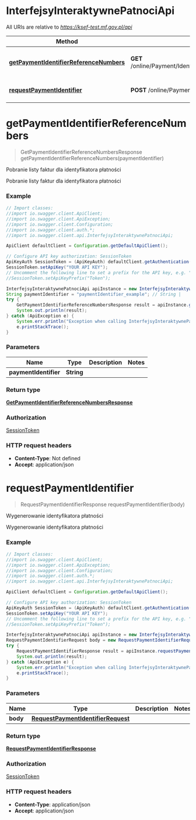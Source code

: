 # InterfejsyInteraktywnePatnociApi

All URIs are relative to *https://ksef-test.mf.gov.pl/api*

Method | HTTP request | Description
------------- | ------------- | -------------
[**getPaymentIdentifierReferenceNumbers**](InterfejsyInteraktywnePatnociApi.md#getPaymentIdentifierReferenceNumbers) | **GET** /online/Payment/Identifier/GetReferenceNumbers/{PaymentIdentifier} | Pobranie listy faktur dla identyfikatora płatności
[**requestPaymentIdentifier**](InterfejsyInteraktywnePatnociApi.md#requestPaymentIdentifier) | **POST** /online/Payment/Identifier/Request | Wygenerowanie identyfikatora płatności

<a name="getPaymentIdentifierReferenceNumbers"></a>
# **getPaymentIdentifierReferenceNumbers**
> GetPaymentIdentifierReferenceNumbersResponse getPaymentIdentifierReferenceNumbers(paymentIdentifier)

Pobranie listy faktur dla identyfikatora płatności

Pobranie listy faktur dla identyfikatora płatności

### Example
```java
// Import classes:
//import io.swagger.client.ApiClient;
//import io.swagger.client.ApiException;
//import io.swagger.client.Configuration;
//import io.swagger.client.auth.*;
//import io.swagger.client.api.InterfejsyInteraktywnePatnociApi;

ApiClient defaultClient = Configuration.getDefaultApiClient();

// Configure API key authorization: SessionToken
ApiKeyAuth SessionToken = (ApiKeyAuth) defaultClient.getAuthentication("SessionToken");
SessionToken.setApiKey("YOUR API KEY");
// Uncomment the following line to set a prefix for the API key, e.g. "Token" (defaults to null)
//SessionToken.setApiKeyPrefix("Token");

InterfejsyInteraktywnePatnociApi apiInstance = new InterfejsyInteraktywnePatnociApi();
String paymentIdentifier = "paymentIdentifier_example"; // String | 
try {
    GetPaymentIdentifierReferenceNumbersResponse result = apiInstance.getPaymentIdentifierReferenceNumbers(paymentIdentifier);
    System.out.println(result);
} catch (ApiException e) {
    System.err.println("Exception when calling InterfejsyInteraktywnePatnociApi#getPaymentIdentifierReferenceNumbers");
    e.printStackTrace();
}
```

### Parameters

Name | Type | Description  | Notes
------------- | ------------- | ------------- | -------------
 **paymentIdentifier** | **String**|  |

### Return type

[**GetPaymentIdentifierReferenceNumbersResponse**](GetPaymentIdentifierReferenceNumbersResponse.md)

### Authorization

[SessionToken](../README.md#SessionToken)

### HTTP request headers

 - **Content-Type**: Not defined
 - **Accept**: application/json

<a name="requestPaymentIdentifier"></a>
# **requestPaymentIdentifier**
> RequestPaymentIdentifierResponse requestPaymentIdentifier(body)

Wygenerowanie identyfikatora płatności

Wygenerowanie identyfikatora płatności

### Example
```java
// Import classes:
//import io.swagger.client.ApiClient;
//import io.swagger.client.ApiException;
//import io.swagger.client.Configuration;
//import io.swagger.client.auth.*;
//import io.swagger.client.api.InterfejsyInteraktywnePatnociApi;

ApiClient defaultClient = Configuration.getDefaultApiClient();

// Configure API key authorization: SessionToken
ApiKeyAuth SessionToken = (ApiKeyAuth) defaultClient.getAuthentication("SessionToken");
SessionToken.setApiKey("YOUR API KEY");
// Uncomment the following line to set a prefix for the API key, e.g. "Token" (defaults to null)
//SessionToken.setApiKeyPrefix("Token");

InterfejsyInteraktywnePatnociApi apiInstance = new InterfejsyInteraktywnePatnociApi();
RequestPaymentIdentifierRequest body = new RequestPaymentIdentifierRequest(); // RequestPaymentIdentifierRequest | 
try {
    RequestPaymentIdentifierResponse result = apiInstance.requestPaymentIdentifier(body);
    System.out.println(result);
} catch (ApiException e) {
    System.err.println("Exception when calling InterfejsyInteraktywnePatnociApi#requestPaymentIdentifier");
    e.printStackTrace();
}
```

### Parameters

Name | Type | Description  | Notes
------------- | ------------- | ------------- | -------------
 **body** | [**RequestPaymentIdentifierRequest**](RequestPaymentIdentifierRequest.md)|  |

### Return type

[**RequestPaymentIdentifierResponse**](RequestPaymentIdentifierResponse.md)

### Authorization

[SessionToken](../README.md#SessionToken)

### HTTP request headers

 - **Content-Type**: application/json
 - **Accept**: application/json

